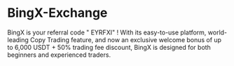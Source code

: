 # BingX-Exchange
BingX is your referral code " EYRFXI" ! With its easy-to-use platform, world-leading Copy Trading feature, and now an exclusive welcome bonus of up to 6,000 USDT + 50% trading fee discount, BingX is designed for both beginners and experienced traders.
